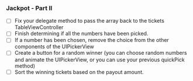 ### Jackpot - Part II

* [ ] Fix your delegate method to pass the array back to the tickets TableViewController
* [ ] Finish determining if all the numbers have been picked.
* [ ] If a number has been chosen, remove the choice from the other components of the UIPickerView
* [ ] Create a button for a random winner (you can choose random numbers and animate the UIPickerView, or you can use your previous quickPick method)
* [ ] Sort the winning tickets based on the payout amount.